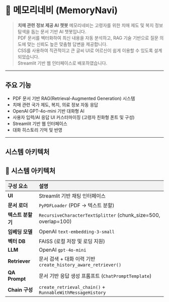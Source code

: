 # 🧭 메모리네비 (MemoryNavi)
> **치매 관련 정보 제공 AI 챗봇**
> 메모리네비는 고령자를 위한 치매 제도 및 복지 정보 탐색을 돕는 문서 기반 AI 챗봇입니다.      
> PDF 문서를 벡터화하여 최신 내용을 자동 분석하고, RAG 기술 기반으로 질문 의도에 맞는 신뢰도 높은 맞춤형 답변을 제공합니다.    
> CSS를 사용하여 직관적이고 큰 글씨 UI로 어르신이 쉽게 이용할 수 있도록 설계되었습니다.    
> Streamlit 기반 웹 인터페이스로 배포하였습니다.

---

## 주요 기능
- PDF 문서 기반 RAG(Retrieval-Augmented Generation) 시스템
- 치매 관련 국가 제도, 복지, 의료 정보 자동 응답
- OpenAI GPT-4o-mini 기반 대화형 AI
- 사용자 입력/AI 응답 UI 커스터마이징 (고령자 친화형 폰트 및 구성)
- Streamlit 기반 웹 인터페이스
- 대화 히스토리 기억 및 반영

---

## 시스템 아키텍처

<h2>📌 시스템 아키텍처</h2>

<table>
  <thead>
    <tr style="background-color:#f2f2f2;">
      <th style="text-align:left;">구성 요소</th>
      <th style="text-align:left;">설명</th>
    </tr>
  </thead>
  <tbody>
    <tr>
      <td><strong>UI</strong></td>
      <td>Streamlit 기반 채팅 인터페이스</td>
    </tr>
    <tr>
      <td><strong>문서 로더</strong></td>
      <td><code>PyPDFLoader</code> (PDF → 텍스트 분할)</td>
    </tr>
    <tr>
      <td><strong>텍스트 분할기</strong></td>
      <td><code>RecursiveCharacterTextSplitter</code> (chunk_size=500, overlap=100)</td>
    </tr>
    <tr>
      <td><strong>임베딩 모델</strong></td>
      <td>OpenAI <code>text-embedding-3-small</code></td>
    </tr>
    <tr>
      <td><strong>벡터 DB</strong></td>
      <td>FAISS (로컬 저장 및 로딩 지원)</td>
    </tr>
    <tr>
      <td><strong>LLM</strong></td>
      <td>OpenAI <code>gpt-4o-mini</code></td>
    </tr>
    <tr>
      <td><strong>Retriever</strong></td>
      <td>문서 검색 + 대화 이력 기반 <code>create_history_aware_retriever()</code></td>
    </tr>
    <tr>
      <td><strong>QA Prompt</strong></td>
      <td>문서 기반 응답 생성 프롬프트 (<code>ChatPromptTemplate</code>)</td>
    </tr>
    <tr>
      <td><strong>Chain 구성</strong></td>
      <td><code>create_retrieval_chain()</code> + <code>RunnableWithMessageHistory</code></td>
    </tr>
  </tbody>
</table>
